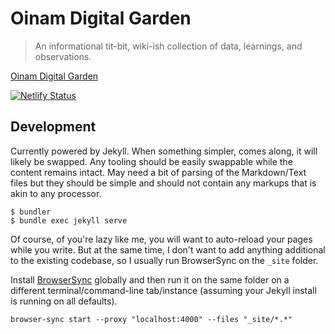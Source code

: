 # Oinam Digital Garden

> An informational tit-bit, wiki-ish collection of data, learnings, and observations.

[Oinam Digital Garden](https://oinam.fyi/)

[![Netlify Status](https://api.netlify.com/api/v1/badges/21c27b58-d94c-419d-ad04-bcaea2f5465d/deploy-status)](https://app.netlify.com/sites/oinam-fyi/deploys)

## Development

Currently powered by Jekyll. When something simpler, comes along, it will likely be swapped. Any tooling should be easily swappable while the content remains intact. May need a bit of parsing of the Markdown/Text files but they should be simple and should not contain any markups that is akin to any processor.

```
$ bundler
$ bundle exec jekyll serve
```

Of course, of you're lazy like me, you will want to auto-reload your pages while you write. But at the same time, I don't want to add anything additional to the existing codebase, so I usually run BrowserSync on the `_site` folder.

Install [BrowserSync](https://www.browsersync.io) globally and then run it on the same folder on a different terminal/command-line tab/instance (assuming your Jekyll install is running on all defaults).

`browser-sync start --proxy "localhost:4000" --files "_site/*.*"`
